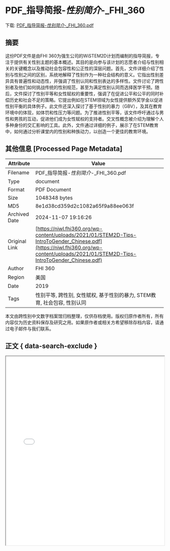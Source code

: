# PDF_指导简报-_性别简介_-_FHI_360

<!-- tcd_download_link -->
下载: [PDF_指导简报-_性别简介_-_FHI_360.pdf](PDF_指导简报-_性别简介_-_FHI_360.pdf)
<!-- tcd_download_link_end -->

## 摘要

<!-- tcd_abstract -->
这份PDF文件是由FHI 360为强生公司的WiSTEM2D计划而编制的指导简报，专注于提供有关性别主题的基本概述。其目的是向参与该计划的志愿者介绍与性别相关的关键概念以及推动社会包容性和公正性的深层问题。首先，文件详细介绍了性别与性别之间的区别，系统地解释了性别作为一种社会结构的意义。它指出性别差异具有普遍性和动态性，并强调了性别认同和性别表达的多样性。文件讨论了跨性别者及他们如何挑战传统的性别规范，甚至为满足性别认同而选择医学干预。随后，文件探讨了性别平等和女性赋权的重要性，强调了在促进公平和公平的同时补偿历史和社会不足的策略。它提出例如在STEM领域为女性提供额外奖学金以促进性别平衡的具体例子。此文件还深入探讨了基于性别的暴力（GBV），及其在教育环境中的体现，如体罚和性压力等问题。为了推进性别平等，该文件呼吁通过与男性和男孩的互动，促进他们成为女性赋权的支持者。交叉性概念被介绍为理解个人多种身份的交汇影响的工具。此外，文件通过详细的例子，展示了在STEM教育中，如何通过分析课堂内的性别和种族动力，以创造一个更佳的教育环境。

<!-- tcd_abstract_end -->

## 其他信息 [Processed Page Metadata]

| Attribute       | Value                                  |
|-----------------|----------------------------------------|
| Filename        | PDF_指导简报-_性别简介_-_FHI_360.pdf                             |
| Type            | document                                 |
| Format          | PDF Document                               |
| Size            | 1048348 bytes                           |
| MD5             | 8e1d38cd359d2c1082a65f9a88ee063f                                  |
| Archived Date   | 2024-11-07 19:16:26                             |
| Original Link   | [https://niwl.fhi360.org/wp-content/uploads/2021/01/STEM2D-Tips-IntroToGender_Chinese.pdf](https://niwl.fhi360.org/wp-content/uploads/2021/01/STEM2D-Tips-IntroToGender_Chinese.pdf)                         |
| Author          | FHI 360                               |
| Region          | 美国                               |
| Date            | 2019                                 |
| Tags            | 性别平等, 跨性别, 女性赋权, 基于性别的暴力, STEM教育, 社会包容, 性别认同                                 |

本文由跨性别中文数字档案馆归档整理，仅供存档使用。版权归原作者所有，所有内容仅为历史资料保存及研究之用。如果原作者或相关方希望移除存档内容，请通过电子邮件与我们联系。

## 正文 { data-search-exclude }

<!-- tcd_main_text -->
<iframe src="../PDF_指导简报-_性别简介_-_FHI_360.pdf" width="100%" height="600px">
    <p>无法显示PDF，请下载查看。</p>
</iframe>
<!-- tcd_main_text_end -->

